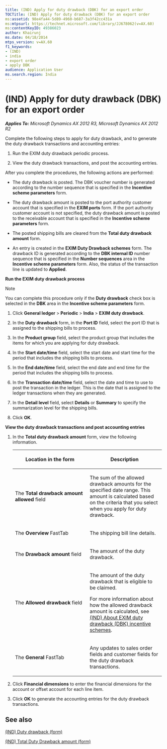 ```yaml
---
title: (IND) Apply for duty drawback (DBK) for an export order
TOCTitle: (IND) Apply for duty drawback (DBK) for an export order
ms:assetid: 98e4fa44-5d89-4960-b687-3a3f42cc431a
ms:mtpsurl: https://technet.microsoft.com/library/JJ678062(v=AX.60)
ms:contentKeyID: 49386023
author: Khairunj
ms.date: 04/18/2014
mtps_version: v=AX.60
f1_keywords:
- (IND)
- india
- export order
- apply DBK
audience: Application User
ms.search.region: India
---
```


# (IND) Apply for duty drawback (DBK) for an export order 


_**Applies To:** Microsoft Dynamics AX 2012 R3, Microsoft Dynamics AX 2012 R2_

Complete the following steps to apply for duty drawback, and to generate the duty drawback transactions and accounting entries:

1.  Run the EXIM duty drawback periodic process.

2.  View the duty drawback transactions, and post the accounting entries.

After you complete the procedures, the following actions are performed:

  - The duty drawback is posted. The DBK voucher number is generated according to the number sequence that is specified in the **Incentive scheme parameters** form.

  - The duty drawback amount is posted to the port authority customer account that is specified in the **EXIM ports** form. If the port authority customer account is not specified, the duty drawback amount is posted to the receivable account that is specified in the **Incentive scheme parameters** form.

  - The posted shipping bills are cleared from the **Total duty drawback amount** form.

  - An entry is created in the **EXIM Duty Drawback schemes** form. The drawback ID is generated according to the **DBK internal ID** number sequence that is specified in the **Number sequences** area in the **Incentive scheme parameters** form. Also, the status of the transaction line is updated to **Applied**.

**Run the EXIM duty drawback process**


> [!NOTE]
> <P>You can complete this procedure only if the <STRONG>Duty drawback</STRONG> check box is selected in the <STRONG>DBK</STRONG> area in the <STRONG>Incentive scheme parameters</STRONG> form.</P>



1.  Click **General ledger** \> **Periodic** \> **India** \> **EXIM duty drawback**.

2.  In the **Duty drawback** form, in the **Port ID** field, select the port ID that is assigned to the shipping bills to process.

3.  In the **Product group** field, select the product group that includes the items for which you are applying for duty drawback.

4.  In the **Start date/time** field, select the start date and start time for the period that includes the shipping bills to process.

5.  In the **End date/time** field, select the end date and end time for the period that includes the shipping bills to process.

6.  In the **Transaction date/time** field, select the date and time to use to post the transaction in the ledger. This is the date that is assigned to the ledger transactions when they are generated.

7.  In the **Detail level** field, select **Details** or **Summary** to specify the summarization level for the shipping bills.

8.  Click **OK**.

**View the duty drawback transactions and post accounting entries**

1.  In the **Total duty drawback amount** form, view the following information.
    
    <table>
    <colgroup>
    <col style="width: 50%" />
    <col style="width: 50%" />
    </colgroup>
    <thead>
    <tr class="header">
    <th><p>Location in the form</p></th>
    <th><p>Description</p></th>
    </tr>
    </thead>
    <tbody>
    <tr class="odd">
    <td><p>The <strong>Total drawback amount allowed</strong> field</p></td>
    <td><p>The sum of the allowed drawback amounts for the specified date range. This amount is calculated based on the criteria that you select when you apply for duty drawback.</p></td>
    </tr>
    <tr class="even">
    <td><p>The <strong>Overview</strong> FastTab</p></td>
    <td><p>The shipping bill line details.</p></td>
    </tr>
    <tr class="odd">
    <td><p>The <strong>Drawback amount</strong> field</p></td>
    <td><p>The amount of the duty drawback.</p></td>
    </tr>
    <tr class="even">
    <td><p>The <strong>Allowed drawback</strong> field</p></td>
    <td><p>The amount of the duty drawback that is eligible to be claimed.</p>
    <p>For more information about how the allowed drawback amount is calculated, see <a href="ind-about-exim-duty-drawback-dbk-incentive-schemes.md">(IND) About EXIM duty drawback (DBK) incentive schemes</a>.</p></td>
    </tr>
    <tr class="odd">
    <td><p>The <strong>General</strong> FastTab</p></td>
    <td><p>Any updates to sales order fields and customer fields for the duty drawback transactions.</p></td>
    </tr>
    </tbody>
    </table>


2.  Click **Financial dimensions** to enter the financial dimensions for the account or offset account for each line item.

3.  Click **OK** to generate the accounting entries for the duty drawback transactions.

## See also

[(IND) Duty drawback (form)](https://technet.microsoft.com/library/jj664713\(v=ax.60\))

[(IND) Total Duty Drawback amount (form)](https://technet.microsoft.com/library/jj678025\(v=ax.60\))

  


